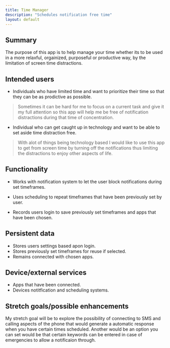 ```yaml
---
title: Time Manager
description: "Schedules notification free time"
layout: default
---
```


## Summary

The purpose of this app is to help manage your time whether its to be used in a more relaxful, orgainized, purposeful or productive way, by the limitation of screen time distractions.

## Intended users


- Individuals who have limited time and want to prioritize their time so that they can be as prodictive as possible.

> Sometimes it can be hard for me to focus on a current task and give it my full attention so this app will help me be free of notification distractions during that time of concentration.


- Individual who can get caught up in technology and want to be able to set aside time distraction free.


>With alot of things being technology based I would like to use this app to get from screen time by turning off the notifications thus limiting the distractions to enjoy other aspects of life.


## Functionality

- Works with notification system to let the user block notifications during set timeframes.

- Uses scheduling to repeat timeframes that have been previously set by user.

- Records users login to save previously set timeframes and apps that have been chosen.


## Persistent data

- Stores users settings based apon login.
- Stores previously set timeframes for reuse if selected.
- Remains connected with chosen apps.
    

## Device/external services

- Apps that have been connected.
- Devices notitfication and scheduling systems.


## Stretch goals/possible enhancements 

My stretch goal will be to explore the possibility of connecting to SMS and calling aspects of the phone that would generate a automatic response when you have certain times scheduled. Another would be an option you can set would be that certain keywords can be entered in case of emergencies to allow a notificaion through.